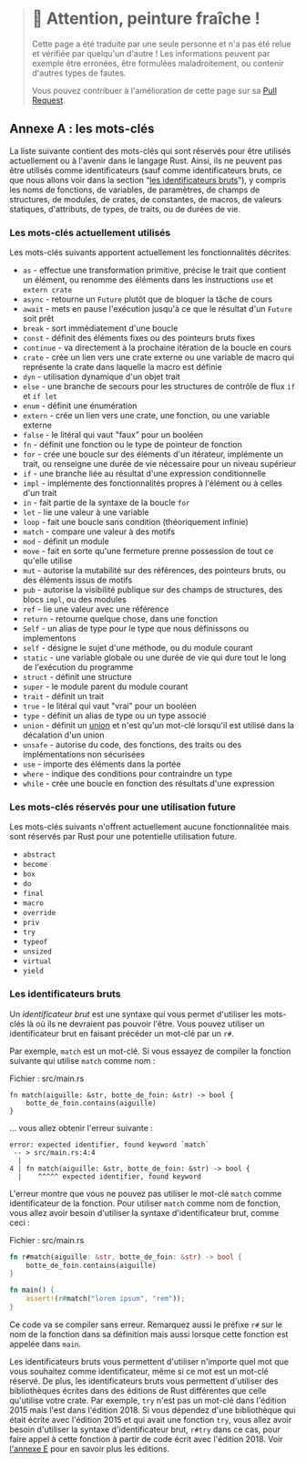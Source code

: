 > # 🚧 Attention, peinture fraîche !
>
> Cette page a été traduite par une seule personne et n'a pas été relue et
> vérifiée par quelqu'un d'autre ! Les informations peuvent par exemple être
> erronées, être formulées maladroitement, ou contenir d'autres types de fautes.
>
> Vous pouvez contribuer à l'amélioration de cette page sur sa
> [Pull Request](https://github.com/Jimskapt/rust-book-fr/pull/222).

<!--
## Appendix A: Keywords
-->

## Annexe A : les mots-clés

<!--
The following list contains keywords that are reserved for current or future
use by the Rust language. As such, they cannot be used as identifiers (except
as raw identifiers as we’ll discuss in the “[Raw
Identifiers][raw-identifiers]<!-- ignore -- >” section), including names of
functions, variables, parameters, struct fields, modules, crates, constants,
macros, static values, attributes, types, traits, or lifetimes.
-->

La liste suivante contient des mots-clés qui sont réservés pour être utilisés
actuellement ou à l'avenir dans le langage Rust. Ainsi, ils ne peuvent pas
être utilisés comme identificateurs (sauf comme identificateurs bruts, ce que
nous allons voir dans la section
“[les identificateurs bruts][raw-identifiers]<!-- ignore -->”), y compris les
noms de fonctions, de variables, de paramètres, de champs de structures, de
modules, de crates, de constantes, de macros, de valeurs statiques, d'attributs,
de types, de traits, ou de durées de vie.

<!--
[raw-identifiers]: #raw-identifiers
-->

[raw-identifiers]: #les-identificateurs-bruts

<!--
### Keywords Currently in Use
-->

### Les mots-clés actuellement utilisés

<!--
The following keywords currently have the functionality described.
-->

Les mots-clés suivants apportent actuellement les fonctionnalités décrites.

<!--
* `as` - perform primitive casting, disambiguate the specific trait containing
  an item, or rename items in `use` and `extern crate` statements
* `async` -  return a `Future` instead of blocking the current thread
* `await` - suspend execution until the result of a `Future` is ready
* `break` - exit a loop immediately
* `const` - define constant items or constant raw pointers
* `continue` - continue to the next loop iteration
* `crate` - link an external crate or a macro variable representing the crate in
  which the macro is defined
* `dyn` - dynamic dispatch to a trait object
* `else` - fallback for `if` and `if let` control flow constructs
* `enum` - define an enumeration
* `extern` - link an external crate, function, or variable
* `false` - Boolean false literal
* `fn` - define a function or the function pointer type
* `for` - loop over items from an iterator, implement a trait, or specify a
  higher-ranked lifetime
* `if` - branch based on the result of a conditional expression
* `impl` - implement inherent or trait functionality
* `in` - part of `for` loop syntax
* `let` - bind a variable
* `loop` - loop unconditionally
* `match` - match a value to patterns
* `mod` - define a module
* `move` - make a closure take ownership of all its captures
* `mut` - denote mutability in references, raw pointers, or pattern bindings
* `pub` - denote public visibility in struct fields, `impl` blocks, or modules
* `ref` - bind by reference
* `return` - return from function
* `Self` - a type alias for the type we are defining or implementing
* `self` - method subject or current module
* `static` - global variable or lifetime lasting the entire program execution
* `struct` - define a structure
* `super` - parent module of the current module
* `trait` - define a trait
* `true` - Boolean true literal
* `type` - define a type alias or associated type
* `union` - define a [union] and is only a keyword when used in a union declaration
* `unsafe` - denote unsafe code, functions, traits, or implementations
* `use` - bring symbols into scope
* `where` - denote clauses that constrain a type
* `while` - loop conditionally based on the result of an expression
-->

* `as` - effectue une transformation primitive, précise le trait que contient un
  élément, ou renomme des éléments dans les instructions `use` et `extern crate`
* `async` - retourne un `Future` plutôt que de bloquer la tâche de cours
* `await` - mets en pause l'exécution jusqu'à ce que le résultat d'un `Future`
  soit prêt
* `break` - sort immédiatement d'une boucle
* `const` - définit des éléments fixes ou des pointeurs bruts fixes
* `continue` - va directement à la prochaine itération de la boucle en cours
* `crate` - crée un lien vers une crate externe ou une variable de macro qui
  représente la crate dans laquelle la macro est définie
* `dyn` - utilisation dynamique d'un objet trait
* `else` - une branche de secours pour les structures de contrôle de flux `if`
  et `if let`
* `enum` - définit une énumération
* `extern` - crée un lien vers une crate, une fonction, ou une variable externe
* `false` - le litéral qui vaut "faux" pour un booléen
* `fn` - définit une fonction ou le type de pointeur de fonction
* `for` - crée une boucle sur des éléments d'un itérateur, implémente un trait,
  ou renseigne une durée de vie nécessaire pour un niveau supérieur
* `if` - une branche liée au résultat d'une expression conditionnelle
* `impl` - implémente des fonctionnalités propres à l'élément ou à celles d'un
  trait
* `in` - fait partie de la syntaxe de la boucle `for`
* `let` - lie une valeur à une variable
* `loop` - fait une boucle sans condition (théoriquement infinie)
* `match` - compare une valeur à des motifs
* `mod` - définit un module
* `move` - fait en sorte qu'une fermeture prenne possession de tout ce qu'elle
  utilise
* `mut` - autorise la mutabilité sur des références, des pointeurs bruts, ou des
  éléments issus de motifs
* `pub` - autorise la visibilité publique sur des champs de structures, des
  blocs `impl`, ou des modules
* `ref` - lie une valeur avec une référence
* `return` - retourne quelque chose, dans une fonction
* `Self` - un alias de type pour le type que nous définissons ou implementons
* `self` - désigne le sujet d'une méthode, ou du module courant
* `static` - une variable globale ou une durée de vie qui dure tout le long de
  l'exécution du programme
* `struct` - définit une structure
* `super` - le module parent du module courant
* `trait` - définit un trait
* `true` - le litéral qui vaut "vrai" pour un booléen
* `type` - définit un alias de type ou un type associé
* `union` - définit un [union] et n'est qu'un mot-clé lorsqu'il est utilisé dans
  la décalation d'un union
* `unsafe` - autorise du code, des fonctions, des traits ou des implémentations
  non sécurisées
* `use` - importe des éléments dans la portée
* `where` - indique des conditions pour contraindre un type
* `while` - crée une boucle en fonction des résultats d'une expression

<!--
[union]: ../reference/items/unions.html
-->

[union]: ../reference/items/unions.html

<!--
### Keywords Reserved for Future Use
-->

### Les mots-clés réservés pour une utilisation future

<!--
The following keywords do not have any functionality but are reserved by Rust
for potential future use.
-->

Les mots-clés suivants n'offrent actuellement aucune fonctionnalitée mais sont
réservés par Rust pour une potentielle utilisation future.

<!--
* `abstract`
* `become`
* `box`
* `do`
* `final`
* `macro`
* `override`
* `priv`
* `try`
* `typeof`
* `unsized`
* `virtual`
* `yield`
-->

* `abstract`
* `become`
* `box`
* `do`
* `final`
* `macro`
* `override`
* `priv`
* `try`
* `typeof`
* `unsized`
* `virtual`
* `yield`

<!--
### Raw Identifiers
-->

### Les identificateurs bruts

<!--
*Raw identifiers* are the syntax that lets you use keywords where they wouldn’t
normally be allowed. You use a raw identifier by prefixing a keyword with `r#`.
-->

Un *identificateur brut* est une syntaxe qui vous permet d'utiliser les
mots-clés là où ils ne devraient pas pouvoir l'être. Vous pouvez utiliser un
identificateur brut en faisant précéder un mot-clé par un `r#`.

<!--
For example, `match` is a keyword. If you try to compile the following function
that uses `match` as its name:
-->

Par exemple, `match` est un mot-clé. Si vous essayez de compiler la fonction
suivante qui utilise `match` comme nom :

<!--
<span class="filename">Filename: src/main.rs</span>
-->

<span class="filename">Fichier : src/main.rs</span>

<!--
```rust,ignore,does_not_compile
fn match(needle: &str, haystack: &str) -> bool {
    haystack.contains(needle)
}
```
-->

```rust,ignore,does_not_compile
fn match(aiguille: &str, botte_de_foin: &str) -> bool {
    botte_de_foin.contains(aiguille)
}
```

<!--
you’ll get this error:
-->

... vous allez obtenir l'erreur suivante :

<!--
```text
error: expected identifier, found keyword `match`
 -- > src/main.rs:4:4
  |
4 | fn match(needle: &str, haystack: &str) -> bool {
  |    ^^^^^ expected identifier, found keyword
```
-->

```text
error: expected identifier, found keyword `match`
 -- > src/main.rs:4:4
  |
4 | fn match(aiguille: &str, botte_de_foin: &str) -> bool {
  |    ^^^^^ expected identifier, found keyword
```

<!--
The error shows that you can’t use the keyword `match` as the function
identifier. To use `match` as a function name, you need to use the raw
identifier syntax, like this:
-->

L'erreur montre que vous ne pouvez pas utiliser le mot-clé `match` comme
identificateur de la fonction. Pour utiliser `match` comme nom de fonction, vous
allez avoir besoin d'utiliser la syntaxe d'identificateur brut, comme ceci :

<!--
<span class="filename">Filename: src/main.rs</span>
-->

<span class="filename">Fichier : src/main.rs</span>

<!--
```rust
fn r#match(needle: &str, haystack: &str) -> bool {
    haystack.contains(needle)
}

fn main() {
    assert!(r#match("foo", "foobar"));
}
```
-->

```rust
fn r#match(aiguille: &str, botte_de_foin: &str) -> bool {
    botte_de_foin.contains(aiguille)
}

fn main() {
    assert!(r#match("lorem ipsum", "rem"));
}
```

<!--
This code will compile without any errors. Note the `r#` prefix on the function
name in its definition as well as where the function is called in `main`.
-->

Ce code va se compiler sans erreur. Remarquez aussi le préfixe `r#` sur le nom
de la fonction dans sa définition mais aussi lorsque cette fonction est appelée
dans `main`.

<!--
Raw identifiers allow you to use any word you choose as an identifier, even if
that word happens to be a reserved keyword. In addition, raw identifiers allow
you to use libraries written in a different Rust edition than your crate uses.
For example, `try` isn’t a keyword in the 2015 edition but is in the 2018
edition. If you depend on a library that’s written using the 2015 edition and
has a `try` function, you’ll need to use the raw identifier syntax, `r#try` in
this case, to call that function from your 2018 edition code. See [Appendix
E][appendix-e]<!-- ignore -- > for more information on editions.
-->

Les identificateurs bruts vous permettent d'utiliser n'importe quel mot que vous
souhaitez comme identificateur, même si ce mot est un mot-clé réservé. De plus,
les identificateurs bruts vous permettent d'utiliser des bibliothèques écrites
dans des éditions de Rust différentes que celle qu'utilise votre crate. Par
exemple, `try` n'est pas un mot-clé dans l'édition 2015 mais l'est dans
l'édition 2018. Si vous dépendez d'une bibliothèque qui était écrite avec
l'édition 2015 et qui avait une fonction `try`, vous allez avoir besoin
d'utiliser la syntaxe d'identificateur brut, `r#try` dans ce cas, pour faire
appel à cette fonction à partir de code écrit avec l'édition 2018. Voir
[l'annexe E][appendix-e]<!-- ignore --> pour en savoir plus les éditions.

<!--
[appendix-e]: appendix-05-editions.html
-->

[appendix-e]: appendix-05-editions.html
